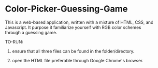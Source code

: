 # Color-Picker-Guessing-Game
This is a web-based application, written with a mixture of HTML, CSS, and Javascript. It purpose it familiarize yourself with RGB color schemes through a guessing game.

TO-RUN:

1. ensure that all three files can be found in the folder/directory.

2. open the HTML file preferable through Google Chrome's browser.

